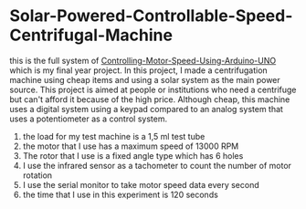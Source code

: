 # Solar-Powered-Controllable-Speed-Centrifugal-Machine
this is the full system of [Controlling-Motor-Speed-Using-Arduino-UNO](https://github.com/Exsel1ent/Controlling-Motor-Speed-Using-Arduino-UNO) which is my final year project. In this project, I made a centrifugation machine using cheap items and using a solar system as the main power source. This project is aimed at people or institutions who need a centrifuge but can't afford it because of the high price. Although cheap, this machine uses a digital system using a keypad compared to an analog system that uses a potentiometer as a control system.


1. the load for my test machine is a 1,5 ml test tube
2. the motor that I use has a maximum speed of 13000 RPM
3. The rotor that I use is a fixed angle type which has 6 holes
4. I use the infrared sensor as a tachometer to count the number of motor rotation
5. I use the serial monitor to take motor speed data every second
6. the time that I use in this experiment is 120 seconds
